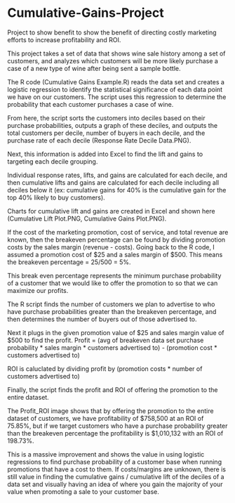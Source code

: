 # Cumulative-Gains-Project
Project to show benefit to show the benefit of directing costly marketing efforts to increase profitability and ROI.

This project takes a set of data that shows wine sale history among a set of customers, and analyzes which customers will be more likely purchase a case of a new type of wine after being sent a sample bottle.

The R code (Cumulative Gains Example.R) reads the data set and creates a logistic regression to identify the statistical significance of each data point we have on our customers. The script uses this regression to determine the probability that each customer purchases a case of wine.

From here, the script sorts the customers into deciles based on their purchase probabilities, outputs a graph of these deciles, and outputs the total customers per decile, number of buyers in each decile, and the purchase rate of each decile (Response Rate Decile Data.PNG).

Next, this information is added into Excel to find the lift and gains to targeting each decile grouping.

Individual response rates, lifts, and gains are calculated for each decile, and then cumulative lifts and gains are calculated for each decile including all deciles below it (ex: cumulative gains for 40% is the cumulative gain for the top 40% likely to buy customers).

Charts for cumulative lift and gains are created in Excel and shown here (Cumulative Lift Plot.PNG, Cumulative Gains Plot.PNG).

If the cost of the marketing promotion, cost of service, and total revenue are known, then the breakeven percentage can be found by dividing promotion costs by the sales margin (revenue - costs). Going back to the R code, I assumed a promotion cost of $25 and a sales margin of $500. This means the breakeven percentage = 25/500 = 5%.

This break even percentage represents the minimum purchase probability of a customer that we would like to offer the promotion to so that we can maximize our profits.

The R script finds the number of customers we plan to advertise to who have purchase probabilities greater than the breakeven percentage, and then determines the number of buyers out of those advertised to.

Next it plugs in the given promotion value of $25 and sales margin value of $500 to find the profit. Profit = (avg of breakeven data set purchase probability * sales margin * customers advertised to) - (promotion cost * customers advertised to)

ROI is caluclated by dividing profit by (promotion costs * number of customers advertised to)

Finally, the script finds the profit and ROI of offering the promotion to the entire dataset.

The Profit_ROI image shows that by offering the promotion to the entire dataset of customers, we have profitability of $758,500 at an ROI of 75.85%, but if we target customers who have a purchase probability greater than the breakeven percentage the profitability is $1,010,132 with an ROI of 198.73%. 

This is a massive improvement and shows the value in using logistic regressions to find purchase probability of a customer base when running promotions that have a cost to them. If costs/margins are unknown, there is still value in finding the cumulative gains / cumulative lift of the deciles of a data set and visually having an idea of where you gain the majority of your value when promoting a sale to your customer base.
